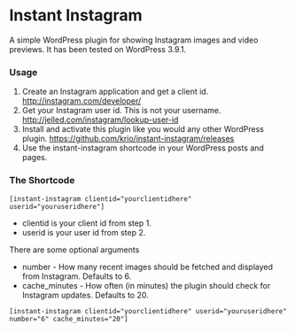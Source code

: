 Instant Instagram
=========

A simple WordPress plugin for showing Instagram images and video previews. It has been tested on WordPress 3.9.1.

### Usage

1. Create an Instagram application and get a client id. http://instagram.com/developer/
2. Get your Instagram user id. This is not your username. http://jelled.com/instagram/lookup-user-id
3. Install and activate this plugin like you would any other WordPress plugin. https://github.com/krio/instant-instagram/releases
4. Use the instant-instagram shortcode in your WordPress posts and pages.

### The Shortcode

` [instant-instagram clientid="yourclientidhere" userid="youruseridhere"] `

* clientid is your client id from step 1.
* userid is your user id from step 2.

There are some optional arguments
* number - How many recent images should be fetched and displayed from Instagram. Defaults to 6.
* cache_minutes - How often (in minutes) the plugin should check for Instagram updates. Defaults to 20.

` [instant-instagram clientid="yourclientidhere" userid="youruseridhere" number="6" cache_minutes="20"] `